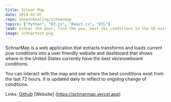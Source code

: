 ```yaml
---
title: Schnar Map
date: 2024-02-07
repo: shayonkeating/schnarmap
topics: ["Python", "D3.js", "React.js", "ETL"]
lead: Schnar the gnar, find the pow, best ski conditions in the US exist here
image: schnartest.png
---
```


SchnarMap is a web application that extracts transforms and loads current pow
conditions into a user friendly website and dashboard that shows where in the
United States currently have the best ski/snowboard conditions.

You can interact with the map and see where the best conditions exist from the
last 72 hours. It is updated daily to reflect to ongoing change of conditions.

Links: [Github](https://github.com/shayonkeating/schnarmap) [Website]
(https://schnarmap.vercel.app)
